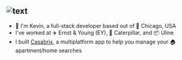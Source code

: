 ## ![text](https://github.com/user-attachments/assets/6acf103e-0093-4fbb-8397-0585aa1f0b08)
- 👋 I'm Kevin, a full-stack developer based out of 🌆 Chicago, USA
- I've worked at ✈️ Ernst & Young (EY), 🚜 Caterpillar, and 📦 Uline
- I built [Casabrix](https://www.casabrix.com/), a multiplatform app to help you manage your 🏠 apartment/home searches
<!--
**kloovin112358/kloovin112358** is a ✨ _special_ ✨ repository because its `README.md` (this file) appears on your GitHub profile.

Here are some ideas to get you started:

- 🔭 I’m currently working on ...
- 🌱 I’m currently learning ...
- 👯 I’m looking to collaborate on ...
- 🤔 I’m looking for help with ...
- 💬 Ask me about ...
- 📫 How to reach me: ...
- 😄 Pronouns: ...
- ⚡ Fun fact: ...
-->
